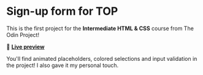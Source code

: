 # Sign-up form for TOP

This is the first project for the **Intermediate HTML & CSS** course from The Odin Project!

👾 [**Live preview**](https://dostendite.github.io/odin-sign-up-form/)

You'll find animated placeholders, colored selections and
input validation in the project! I also gave it my personal touch.
